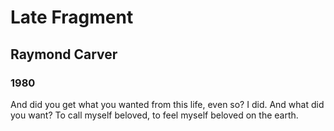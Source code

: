 # Late Fragment
## Raymond Carver
### 1980

And did you get what
you wanted from this life, even so?
I did.
And what did you want?
To call myself beloved, to feel myself
beloved on the earth.
